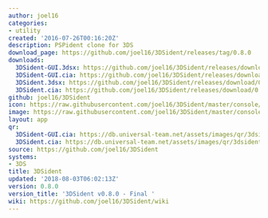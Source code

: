 ```yaml
---
author: joel16
categories:
- utility
created: '2016-07-26T00:16:20Z'
description: PSPident clone for 3DS
download_page: https://github.com/joel16/3DSident/releases/tag/0.8.0
downloads:
  3DSident-GUI.3dsx: https://github.com/joel16/3DSident/releases/download/0.8.0/3DSident-GUI.3dsx
  3DSident-GUI.cia: https://github.com/joel16/3DSident/releases/download/0.8.0/3DSident-GUI.cia
  3DSident.3dsx: https://github.com/joel16/3DSident/releases/download/0.8.0/3DSident.3dsx
  3DSident.cia: https://github.com/joel16/3DSident/releases/download/0.8.0/3DSident.cia
github: joel16/3DSident
icon: https://raw.githubusercontent.com/joel16/3DSident/master/console/res/icon.png
image: https://raw.githubusercontent.com/joel16/3DSident/master/console/res/banner.png
layout: app
qr:
  3DSident-GUI.cia: https://db.universal-team.net/assets/images/qr/3dsident-gui.cia.png
  3DSident.cia: https://db.universal-team.net/assets/images/qr/3dsident.cia.png
source: https://github.com/joel16/3DSident
systems:
- 3DS
title: 3DSident
updated: '2018-08-03T06:02:13Z'
version: 0.8.0
version_title: '3DSident v0.8.0 - Final '
wiki: https://github.com/joel16/3DSident/wiki
---
```

